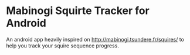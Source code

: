 # Mabinogi Squirte Tracker for Android
An android app heavily inspired on http://mabinogi.tsundere.fr/squires/ to help you track your squire sequence progress.
